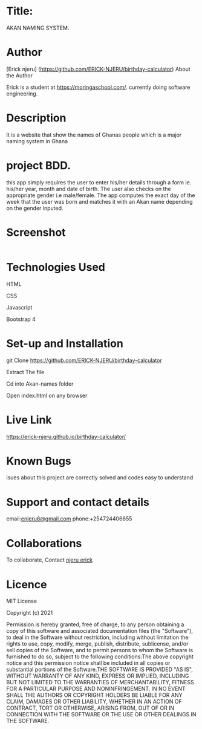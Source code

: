 # Title:
AKAN NAMING SYSTEM.


# Author
[Erick njeru] (https://github.com/ERICK-NJERU/birthday-calculator)
About the Author

Erick is a student at https://moringaschool.com/. currently doing software engineering.



# Description
It is a website that show the names of Ghanas people which is a major naming system in Ghana

# project BDD.
this app simply requires the user to enter his/her details through a form ie. his/her year, month and date of birth. The user also checks on the appropriate gender i.e male/female. The app computes the exact day of the week that the user was born and matches it with an Akan name depending on the gender inputed. 

# Screenshot
<image src="" width="">
  
# Technologies Used
HTML

CSS

Javascript

Bootstrap 4

# Set-up and Installation
git Clone https://github.com/ERICK-NJERU/birthday-calculator

Extract The file

Cd into Akan-names folder

Open index.html on any browser

# Live Link
 https://erick-njeru.github.io/birthday-calculator/

# Known Bugs
isues about this project are correctly solved and codes easy to understand


# Support and contact details
email:enjeru6@gmail.com
phone:+254724406655

# Collaborations
To collaborate, Contact [njeru erick](enjeru6@gmail.com)

# Licence

MIT License

​Copyright (c) 2021

​Permission is hereby granted, free of charge, to any person obtaining a copy of this software and associated documentation files (the "Software"), to deal in the Software without restriction, including without limitation the rights to use, copy, modify, merge, publish, distribute, sublicense, and/or sell copies of the Software, and to permit persons to whom the Software is furnished to do so, subject to the following conditions:​The above copyright notice and this permission notice shall be included in all copies or substantial portions of the Software.​THE SOFTWARE IS PROVIDED "AS IS", WITHOUT WARRANTY OF ANY KIND, EXPRESS OR IMPLIED, INCLUDING BUT NOT LIMITED TO THE WARRANTIES OF MERCHANTABILITY, FITNESS FOR A PARTICULAR PURPOSE AND NONINFRINGEMENT. IN NO EVENT SHALL THE AUTHORS OR COPYRIGHT HOLDERS BE LIABLE FOR ANY CLAIM, DAMAGES OR OTHER LIABILITY, WHETHER IN AN ACTION OF CONTRACT, TORT OR OTHERWISE, ARISING FROM, OUT OF OR IN CONNECTION WITH THE SOFTWARE OR THE USE OR OTHER DEALINGS IN THE SOFTWARE.
